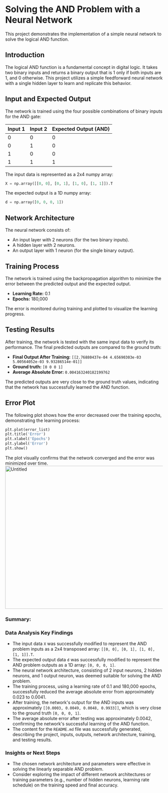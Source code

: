 # Solving the AND Problem with a Neural Network

This project demonstrates the implementation of a simple neural network to solve the logical AND function.

## Introduction

The logical AND function is a fundamental concept in digital logic. It takes two binary inputs and returns a binary output that is 1 only if both inputs are 1, and 0 otherwise. This project utilizes a simple feedforward neural network with a single hidden layer to learn and replicate this behavior.

## Input and Expected Output

The network is trained using the four possible combinations of binary inputs for the AND gate:

| Input 1 | Input 2 | Expected Output (AND) |
|---|---|---|
| 0 | 0 | 0 |
| 0 | 1 | 0 |
| 1 | 0 | 0 |
| 1 | 1 | 1 |

The input data is represented as a 2x4 numpy array:
```python
X = np.array([[0, 0], [0, 1], [1, 0], [1, 1]]).T
```
The expected output is a 1D numpy array:
```python
d = np.array([0, 0, 0, 1])
```

## Network Architecture

The neural network consists of:
- An input layer with 2 neurons (for the two binary inputs).
- A hidden layer with 2 neurons.
- An output layer with 1 neuron (for the single binary output).

## Training Process

The network is trained using the backpropagation algorithm to minimize the error between the predicted output and the expected output.
- **Learning Rate:** 0.1
- **Epochs:** 180,000

The error is monitored during training and plotted to visualize the learning progress.

## Testing Results

After training, the network is tested with the same input data to verify its performance. The final predicted outputs are compared to the ground truth:

- **Final Output After Training:** `[[2.76880437e-04 4.65690303e-03 5.00564052e-03 9.93286514e-01]]`
- **Ground truth:** `[0 0 0 1]`
- **Average Absolute Error:** `0.004163240182199762`

The predicted outputs are very close to the ground truth values, indicating that the network has successfully learned the AND function.

## Error Plot

The following plot shows how the error decreased over the training epochs, demonstrating the learning process:
```python
plt.plot(error_list)
plt.title('Error')
plt.xlabel('Epochs')
plt.ylabel('Error')
plt.show()
```

The plot visually confirms that the network converged and the error was minimized over time.
<img width="599" height="455" alt="Untitled" src="https://github.com/user-attachments/assets/72e3284f-0d0e-40af-a449-cd8490ef705a" />

### Summary:

### Data Analysis Key Findings

*   The input data `X` was successfully modified to represent the AND problem inputs as a 2x4 transposed array: `[[0, 0], [0, 1], [1, 0], [1, 1]].T`.
*   The expected output data `d` was successfully modified to represent the AND problem outputs as a 1D array: `[0, 0, 0, 1]`.
*   The neural network architecture, consisting of 2 input neurons, 2 hidden neurons, and 1 output neuron, was deemed suitable for solving the AND problem.
*   The training process, using a learning rate of 0.1 and 180,000 epochs, successfully reduced the average absolute error from approximately 0.023 to 0.0041.
*   After training, the network's output for the AND inputs was approximately `[[0.0003, 0.0049, 0.0048, 0.9933]]`, which is very close to the ground truth `[0, 0, 0, 1]`.
*   The average absolute error after testing was approximately 0.0042, confirming the network's successful learning of the AND function.
*   The content for the `README.md` file was successfully generated, describing the project, inputs, outputs, network architecture, training, and testing results.

### Insights or Next Steps

*   The chosen network architecture and parameters were effective in solving the linearly separable AND problem.
*   Consider exploring the impact of different network architectures or training parameters (e.g., number of hidden neurons, learning rate schedule) on the training speed and final accuracy.

